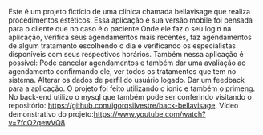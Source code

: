 Este é um projeto fictício de uma clinica chamada bellavisage que realiza procedimentos estéticos. 
Essa aplicação é sua versão mobile foi pensada para o cliente que no caso é o paciente 
Onde ele faz o seu login na aplicação, verifica seus agendamentos mais recentes, faz agendamentos de algum tratamento escolhendo o dia 
e verificando os especialistas disponíveis com seus respectivos horários.
Também nessa aplicação é possível: Pode cancelar agendamentos e também dar uma avaliação ao agendamento confirmando ele, ver todos os tratamentos que tem no sistema. Alterar os dados de perfil do usuário logado. Dar um feedback para a aplicação.
O projeto foi feito utilizando o ionic e também o primeng. No back-end utilizo o mysql que também pode ser conferindo visitando o repositório: https://github.com/igorqsilvestre/back-bellavisage.
Vídeo demonstrativo do projeto:https://www.youtube.com/watch?v=7fcO2qewVQ8
